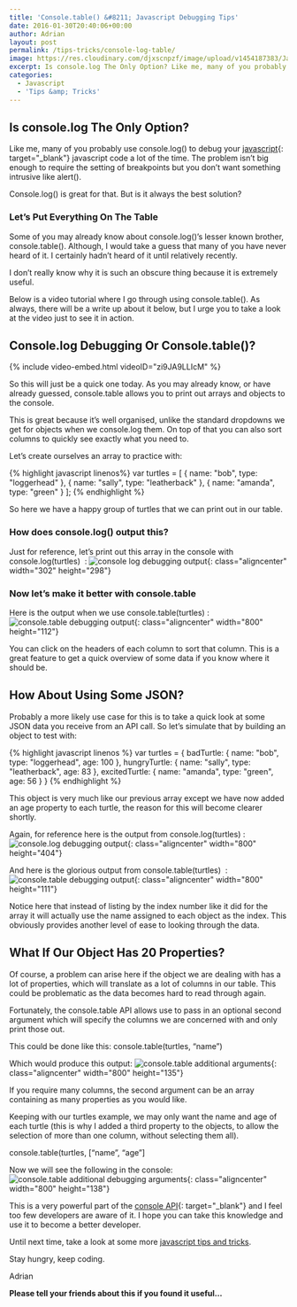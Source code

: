 ```yaml
---
title: 'Console.table() &#8211; Javascript Debugging Tips'
date: 2016-01-30T20:40:06+00:00
author: Adrian
layout: post
permalink: /tips-tricks/console-log-table/
image: https://res.cloudinary.com/djxscnpzf/image/upload/v1454187383/JavaScript-DebuggngTip_yremrj.jpg
excerpt: Is console.log The Only Option? Like me, many of you probably use console.log() to debug your javascript code a lot of the time. The problem isn’t big enough to require the setting of breakpoints
categories:
  - Javascript
  - 'Tips &amp; Tricks'
---
```

## Is console.log The Only Option?

Like me, many of you probably use console.log() to debug your [javascript]({{site.url}}/tutorials/javascript-tuts/){: target="_blank"}<!--_--> javascript</a> code a lot of the time. The problem isn&#8217;t big enough to require the setting of breakpoints <!--more-->but you don&#8217;t want something intrusive like alert().

Console.log() is great for that. But is it always the best solution?

### Let&#8217;s Put Everything On The Table

Some of you may already know about console.log()&#8217;s lesser known brother, console.table(). Although, I would take a guess that many of you have never heard of it. I certainly hadn&#8217;t heard of it until relatively recently.

I don&#8217;t really know why it is such an obscure thing because it is extremely useful.

Below is a video tutorial where I go through using console.table(). As always, there will be a write up about it below, but I urge you to take a look at the video just to see it in action.

## Console.log Debugging Or Console.table()?

{% include video-embed.html videoID="zi9JA9LLIcM" %}

So this will just be a quick one today. As you may already know, or have already guessed, console.table allows you to print out arrays and objects to the console.

This is great because it&#8217;s well organised, unlike the standard dropdowns we get for objects when we console.log them. On top of that you can also sort columns to quickly see exactly what you need to.

Let&#8217;s create ourselves an array to practice with:

{% highlight javascript linenos%}
var turtles = [
    {
        name: "bob",
        type: "loggerhead"
    },
    {
        name: "sally",
        type: "leatherback"
    },
    {
        name: "amanda",
        type: "green"
    }
];
{% endhighlight %}

So here we have a happy group of turtles that we can print out in our table.

### How does console.log() output this?

Just for reference, let&#8217;s print out this array in the console with <span class="lang:js decode:true crayon-inline ">console.log(turtles)</span>  :
![console log debugging output](https://res.cloudinary.com/djxscnpzf/image/upload/v1454185790/console-log-turtles_uc5yv2.jpg){: class="aligncenter" width="302" height="298"}

### Now let&#8217;s make it better with console.table

Here is the output when we use <span class="lang:js decode:true crayon-inline">console.table(turtles)</span> : 
![console.table debugging output](https://res.cloudinary.com/djxscnpzf/image/upload/c_scale,w_800/v1454185828/console-table-turtles_ciu374.jpg){: class="aligncenter" width="800" height="112"}

You can click on the headers of each column to sort that column. This is a great feature to get a quick overview of some data if you know where it should be.

## How About Using Some JSON?

Probably a more likely use case for this is to take a quick look at some JSON data you receive from an API call. So let&#8217;s simulate that by building an object to test with:

{% highlight javascript linenos %}
var turtles = {
    badTurtle: {
        name: "bob",
        type: "loggerhead",
        age: 100
    },
    hungryTurtle: {
        name: "sally",
        type: "leatherback",
        age: 83
    },
    excitedTurtle: {
        name: "amanda",
        type: "green",
        age: 56
    }
}
{% endhighlight %}

This object is very much like our previous array except we have now added an age property to each turtle, the reason for this will become clearer shortly.

Again, for reference here is the output from <span class="lang:js decode:true crayon-inline ">console.log(turtles)</span> : 
![console.log debugging output](https://res.cloudinary.com/djxscnpzf/image/upload/c_scale,w_800/v1454185811/console-log-turtles-object_qj8no9.jpg){: class="aligncenter" width="800" height="404"}

And here is the glorious output from <span class="lang:js decode:true crayon-inline ">console.table(turtles)</span>  :
![console.table debugging output](https://res.cloudinary.com/djxscnpzf/image/upload/c_scale,w_800/v1454185886/console-table-turtles-object_vcou1u.jpg){: class="aligncenter" width="800" height="111"}

Notice here that instead of listing by the index number like it did for the array it will actually use the name assigned to each object as the index. This obviously provides another level of ease to looking through the data.

## What If Our Object Has 20 Properties?

Of course, a problem can arise here if the object we are dealing with has a lot of properties, which will translate as a lot of columns in our table. This could be problematic as the data becomes hard to read through again.

Fortunately, the console.table API allows use to pass in an optional second argument which will specify the columns we are concerned with and only print those out.

This could be done like this: <span class="lang:js decode:true crayon-inline ">console.table(turtles, &#8220;name&#8221;)</span>

Which would produce this output:
![console.table additional arguments](https://res.cloudinary.com/djxscnpzf/image/upload/c_scale,w_800/v1454185844/console-table-turtles-name_n1shsk.jpg){: class="aligncenter" width="800" height="135"}

If you require many columns, the second argument can be an array containing as many properties as you would like.

Keeping with our turtles example, we may only want the name and age of each turtle (this is why I added a third property to the objects, to allow the selection of more than one column, without selecting them all).

<span class="lang:js decode:true crayon-inline">console.table(turtles, [&#8220;name&#8221;, &#8220;age&#8221;]</span>

Now we will see the following in the console:
![console.table additional debugging arguments](https://res.cloudinary.com/djxscnpzf/image/upload/c_scale,w_800/v1454185863/console-table-turtles-name-age_a216it.jpg){: class="aligncenter" width="800" height="138"}

This is a very powerful part of the [console API](https://developer.mozilla.org/en/docs/Web/API/console){: target="_blank"}<!--_--> and I feel too few developers are aware of it. I hope you can take this knowledge and use it to become a better developer.

Until next time, take a look at some more [javascript tips and tricks]({{site.url}}/tips-tricks/javascript-tips/).

Stay hungry, keep coding.

Adrian

**Please tell your friends about this if you found it useful&#8230;**
